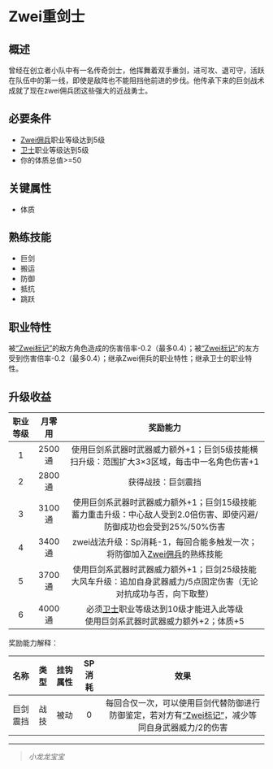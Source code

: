 # Zwei重剑士

## 概述

曾经在创立者小队中有一名传奇剑士，他挥舞着双手重剑，进可攻、退可守，活跃在队伍中的第一线，即使是敌阵也不能阻挡他前进的步伐。他传承下来的巨剑战术成就了现在zwei佣兵团这些强大的近战勇士。

## 必要条件

* <a href="../zwei-mercenary" target="_blank">Zwei佣兵</a>职业等级达到5级
* <a href="../../../basicJob/Guard" target="_blank">卫士</a>职业等级达到5级
* 你的体质总值>=50

## 关键属性

* 体质

## 熟练技能

* 巨剑
* 搬运
* 防御
* 抵抗
* 跳跃

## 职业特性

被<a href="../../../../status/mark/#Zwei标记" target="_blank">“Zwei标记”</a>的敌方角色造成的伤害倍率-0.2（最多0.4）；被<a href="../../../../status/mark/#Zwei标记" target="_blank">“Zwei标记”</a>的友方受到伤害倍率-0.2（最多0.4）；继承Zwei佣兵的职业特性；继承卫士的职业特性。

## 升级收益

职业等级|月零用|奖励能力
:--:|:--:|:--:
1|2500通|使用巨剑系武器时武器威力额外+1；巨剑5级技能横扫升级：范围扩大3×3区域，每击中一名角色伤害+1
2|2800通|获得战技：巨剑震挡
3|3100通|使用巨剑系武器时武器威力额外+1；巨剑15级技能蓄力重击升级：中心敌人受到2.0倍伤害、即使闪避/防御成功也会受到25%/50%伤害
4|3400通|zwei战法升级：Sp消耗-1，每回合能多触发一次；将防御加入<a href="../zwei-mercenary" target="_blank">Zwei佣兵</a>的熟练技能
5|3700通|使用巨剑系武器时武器威力额外+1；巨剑25级技能大风车升级：追加自身武器威力/5点固定伤害（无论对抗成功与否，向下取整）
6|4000通|必须<a href="../../../basicJob/Guard" target="_blank">卫士</a>职业等级达到10级才能进入此等级<br>使用巨剑系武器时武器威力额外+2；体质+5

奖励能力解释：

名称|类型|挂钩属性|SP消耗|效果
:--:|:--:|:--:|:--:|:--:
巨剑震挡|战技|被动|0|每回合仅一次，可以使用巨剑代替防御进行防御鉴定，若对方有<a href="../../../../status/mark/#Zwei标记" target="_blank">“Zwei标记”</a>，减少等同自身武器威力/2的伤害

---

> *小龙龙宝宝*